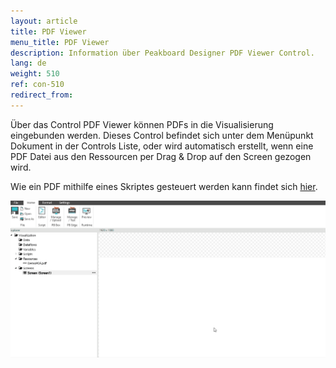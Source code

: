 ```yaml
---
layout: article
title: PDF Viewer
menu_title: PDF Viewer
description: Information über Peakboard Designer PDF Viewer Control.
lang: de
weight: 510
ref: con-510
redirect_from:
---
```


Über das Control PDF Viewer können PDFs in die Visualisierung eingebunden werden. 
Dieses Control befindet sich unter dem Menüpunkt Dokument in der Controls Liste, oder wird automatisch erstellt, wenn eine PDF Datei aus den Ressourcen per Drag & Drop auf den Screen gezogen wird.

Wie ein PDF mithilfe eines Skriptes gesteuert werden kann findet sich [hier](/scripting/Samples/de-PDF.html).

![image_1](/assets/images/Controls/PDF/pdf01.gif)